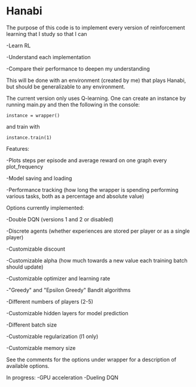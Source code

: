 # Hanabi
The purpose of this code is to implement every version of reinforcement learning that I study so that I can 

-Learn RL

-Understand each implementation

-Compare their performance to deepen my understanding

This will be done with an environment (created by me) that plays Hanabi, but should be generalizable to any environment.

The current version only uses Q-learning.  One can create an instance by running
main.py and then the following in the console:

```
instance = wrapper()
```

and train with

```
instance.train(1)
```
Features:

-Plots steps per episode and average reward on one graph every plot_frequency

-Model saving and loading

-Performance tracking (how long the wrapper is spending performing various tasks, both as a percentage and absolute value)


Options currently implemented:

-Double DQN (versions 1 and 2 or disabled)

-Discrete agents (whether experiences are stored per player or as a single player)

-Customizable discount

-Customizable alpha (how much towards a new value each training batch should update)

-Customizable optimizer and learning rate

-"Greedy" and "Epsilon Greedy" Bandit algorithms

-Different numbers of players (2-5)

-Customizable hidden layers for model prediction

-Different batch size

-Customizable regularization (l1 only)

-Customizable memory size

See the comments for the options under wrapper for a description of available
options.

In progress:
-GPU acceleration
-Dueling DQN
